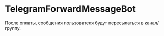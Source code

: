 # TelegramForwardMessageBot 

После оплаты, сообщения пользователя будут пересылаться в канал/группу.
